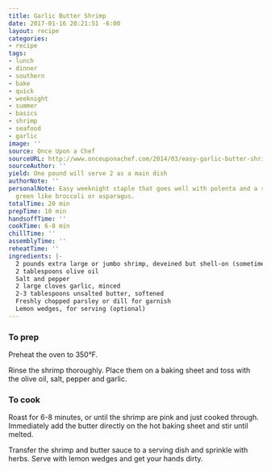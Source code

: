 ```yaml
---
title: Garlic Butter Shrimp
date: 2017-01-16 20:21:51 -6:00
layout: recipe
categories:
- recipe
tags:
- lunch
- dinner
- southern
- bake
- quick
- weeknight
- summer
- basics
- shrimp
- seafood
- garlic
image: ''
source: Once Upon a Chef
sourceURL: http://www.onceuponachef.com/2014/03/easy-garlic-butter-shrimp.html
sourceAuthor: ''
yield: One pound will serve 2 as a main dish
authorNote: ''
personalNote: Easy weeknight staple that goes well with polenta and a simply steamed
  green like broccoli or asparagus.
totalTime: 20 min
prepTime: 10 min
handsoffTime: ''
cookTime: 6-8 min
chillTime: ''
assemblyTime: ''
reheatTime: ''
ingredients: |-
  2 pounds extra large or jumbo shrimp, deveined but shell-on (sometimes called easy-peel)
  2 tablespoons olive oil
  Salt and pepper
  2 large cloves garlic, minced
  2-3 tablespoons unsalted butter, softened
  Freshly chopped parsley or dill for garnish
  Lemon wedges, for serving (optional)
---
```


### To prep

Preheat the oven to 350°F.

Rinse the shrimp thoroughly. Place them on a baking sheet and toss with the olive oil, salt, pepper and garlic.

### To cook

Roast for 6-8 minutes, or until the shrimp are pink and just cooked through. Immediately add the butter directly on the hot baking sheet and stir until melted.

Transfer the shrimp and butter sauce to a serving dish and sprinkle with herbs. Serve with lemon wedges and get your hands dirty.
